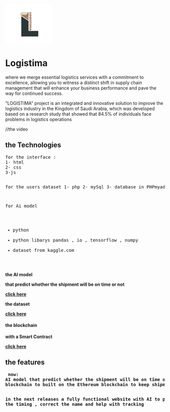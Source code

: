 <img src=logo.png width="150px">
<h1>L o g i s t i m a</h1>

<p>where we merge essential logistics services with a commitment to excellence, allowing you to witness a distinct shift in supply chain management that will enhance your business performance and pave the way for continued success. </p>
 
<p>"LOGISTIMA" project is an integrated and innovative solution to improve the logistics industry in the Kingdom of Saudi Arabia, which was developed based on a research study that showed that 84.5% of individuals face problems in logistics operations</p>

 
 //the video 

<h2>the Technologies</h2>
<pre>
for the interface :
1- html
2- css
3-js 

for the users dataset
1- php 
2- mySql
3- database in PHPmyadmain

for Ai model 
- python
- python libarys pandas , io , tensorflow , numpy
- dataset from kaggle.com


</pre>
<b>the AI model<b>
<p>that predict whether the shipment will be on time or not</p>
<a href="https://colab.research.google.com/drive/1JhI9kcPx018KjOeXPBPISdM5ZkQPv9bE?usp=sharing">click here</a>
<br>
<p>the dataset</p>
<a href="https://drive.google.com/file/d/1_IUBFAKgjpeBt-9cx4NZ9DRsPTRgErKT/view?usp=sharing">click here</a>
<br>
 
<h4>the blockchain</h4>
<p> with a Smart Contract </p>
<a href="https://drive.google.com/file/d/1NaVQzp1XoLVCAKPyHeHsHvCrtczD-O7d/view?usp=sharing">click here</a>

<h2>the features </h2>
<pre>
 now: 
AI model that predict whether the shipment will be on time or not
blockchain to built on the Ethereum blockchain to keep shipments secure

in the next releases
a fully functional website with AI to predict the timing , correct the name and help with tracking
</pre>

